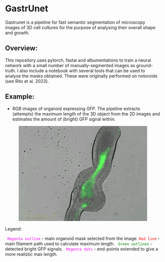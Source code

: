 

# GastrUnet
Gastrunet is a pipeline for fast semantic segmentation of microscopy images of 3D cell cultures for the purpose of analysing their overall shape and growth. 


## Overview:
This repository uses pytorch, fastai and albumentations to train a neural network with a small number of manually-segmented images as ground-truth. I also include a notebook with several tools that can be used to analyse the masks obtained. These were originally performed on notoroids (see Rito et al. 2023).


## Example:
* RGB images of organoid expressing GFP. 
The pipeline extracts (attempts) the maximum length of the 3D object from the 2D images and estimates the amount of (bright) GFP signal within. 

<p align="center">
  <img src="https://github.com/tiagu/gastrunet/blob/main/example_GFP/demo.gif" alt="alt-text">
</p>

Legend:

<code style="color : magenta"> Magenta outline</code> - main organoid mask selected from the image. 
<code style="color : red">Red line</code> - main filament path used to calculate maximum length.
<code style="color : green"> Green outlines</code> - detected bright GFP signals.
<code style="color : magenta"> Magenta dots</code> - end-points extended to give a more realistic max length.
